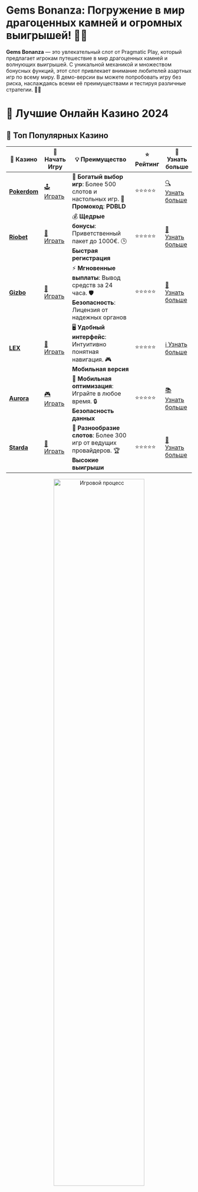 # **Gems Bonanza**: Погружение в мир драгоценных камней и огромных выигрышей! 💎🎰

**Gems Bonanza** — это увлекательный слот от Pragmatic Play, который предлагает игрокам путешествие в мир драгоценных камней и волнующих выигрышей. С уникальной механикой и множеством бонусных функций, этот слот привлекает внимание любителей азартных игр по всему миру. В демо-версии вы можете попробовать игру без риска, наслаждаясь всеми её преимуществами и тестируя различные стратегии. 💎💥

# 🎰 Лучшие Онлайн Казино 2024

## 🌟 Топ Популярных Казино

| 🎲 **Казино** | 🔗 **Начать Игру** | 💡 **Преимущество** | ⭐ **Рейтинг** | 🔗 **Узнать больше** |
|--------------|---------------------|---------------------|----------------|----------------------|
| [**Pokerdom**](https://brandplay.link/4k77v2yx) | [🕹️ Играть](https://brandplay.link/4k77v2yx) | 🎉 **Богатый выбор игр**: Более 500 слотов и настольных игр. 🎁 **Промокод**: **PDBLD** | ⭐⭐⭐⭐⭐ | [🔍 Узнать больше](https://brandplay.link/4k77v2yx) |
| [**Riobet**](https://brandplay.link/7xBLTPyj) | [🎰 Играть](https://brandplay.link/7xBLTPyj) | 💰 **Щедрые бонусы**: Приветственный пакет до 1000€. 🕒 **Быстрая регистрация** | ⭐⭐⭐⭐⭐ | [📖 Узнать больше](https://brandplay.link/7xBLTPyj) |
| [**Gizbo**](https://brandplay.link/bprXw4YV) | [🎲 Играть](https://brandplay.link/bprXw4YV) | ⚡ **Мгновенные выплаты**: Вывод средств за 24 часа. 🛡️ **Безопасность**: Лицензия от надежных органов | ⭐⭐⭐⭐⭐ | [📝 Узнать больше](https://brandplay.link/bprXw4YV) |
| [**LEX**](https://brandplay.link/zW4hdDFV) | [🤑 Играть](https://brandplay.link/zW4hdDFV) | 🖥️ **Удобный интерфейс**: Интуитивно понятная навигация. 🎮 **Мобильная версия** | ⭐⭐⭐⭐⭐ | [ℹ️ Узнать больше](https://brandplay.link/zW4hdDFV) |
| [**Aurora**](https://10trafic-stat2.com/click/668546556bcc6313411604bd/6766/13032/subaccount) | [🎮 Играть](https://10trafic-stat2.com/click/668546556bcc6313411604bd/6766/13032/subaccount) | 📱 **Мобильная оптимизация**: Играйте в любое время. 🔒 **Безопасность данных** | ⭐⭐⭐⭐⭐ | [📚 Узнать больше](https://10trafic-stat2.com/click/668546556bcc6313411604bd/6766/13032/subaccount) |
| [**Starda**](https://brandplay.link/fB7xwRFL) | [🎯 Играть](https://brandplay.link/fB7xwRFL) | 🎰 **Разнообразие слотов**: Более 300 игр от ведущих провайдеров. 🏆 **Высокие выигрыши** | ⭐⭐⭐⭐⭐ | [🔎 Узнать больше](https://brandplay.link/fB7xwRFL) |

<div align="center">
    <img src="https://i.pinimg.com/originals/87/9e/b9/879eb9354dd0699582408b68f2e253b2.gif" alt="Игровой процесс" width="70%">
</div>

## 💎 Лучшие Бонусы и Акции

| 🎲 **Казино** | 🔗 **Начать Игру** | 💡 **Преимущество** | ⭐ **Рейтинг** | 🔗 **Узнать больше** |
|--------------|---------------------|---------------------|----------------|----------------------|
| [**Kometa**](https://brandplay.link/8ZymQJV8) | [🎰 Играть](https://brandplay.link/8ZymQJV8) | 🎁 **Эксклюзивные бонусы**: Регулярные акции и промо. 🔄 **Программы лояльности** | ⭐⭐⭐⭐☆ | [🔍 Узнать больше](https://brandplay.link/8ZymQJV8) |
| [**R7**](https://brandplay.link/bMd3Yjsw) | [🕹️ Играть](https://brandplay.link/bMd3Yjsw) | 🕒 **Круглосуточная поддержка**: Всегда на связи. 💸 **Высокие лимиты** | ⭐⭐⭐⭐☆ | [📖 Узнать больше](https://brandplay.link/bMd3Yjsw) |
| [**7K**](https://brandplay.link/BvQyFShp) | [🎲 Играть](https://brandplay.link/BvQyFShp) | 🌟 **Эксклюзивные бонусы**: Только для VIP игроков. 🎉 **Сезонные акции** | ⭐⭐⭐⭐☆ | [📝 Узнать больше](https://brandplay.link/BvQyFShp) |
| [**Kent**](https://brandplay.link/Fv2WP3js) | [🤑 Играть](https://brandplay.link/Fv2WP3js) | 📈 **Высокий RTP**: Более 98%. 💼 **Профессиональная поддержка** | ⭐⭐⭐⭐☆ | [ℹ️ Узнать больше](https://brandplay.link/Fv2WP3js) |
| [**1Xslots**](https://brandplay.link/hSB1khtr) | [🎮 Играть](https://brandplay.link/hSB1khtr) | 🎉 **Множество акций**: Еженедельные бонусы и турниры. 🛡️ **Безопасность** | ⭐⭐⭐⭐☆ | [📚 Узнать больше](https://brandplay.link/hSB1khtr) |
| [**Gama**](https://brandplay.link/j6NMKsDz) | [🎯 Играть](https://brandplay.link/j6NMKsDz) | 🔍 **Интуитивный интерфейс**: Легкость использования. 🏅 **Престижные турниры** | ⭐⭐⭐⭐☆ | [🔎 Узнать больше](https://brandplay.link/j6NMKsDz) |

<div align="center">
    <img src="https://i.pinimg.com/originals/87/9e/b9/879eb9354dd0699582408b68f2e253b2.gif" alt="Игровой процесс" width="70%">
</div>

## 🚀 Быстрые Выигрыши и Поддержка

| 🎲 **Казино** | 🔗 **Начать Игру** | 💡 **Преимущество** | ⭐ **Рейтинг** | 🔗 **Узнать больше** |
|--------------|---------------------|---------------------|----------------|----------------------|
| [**Onion**](https://brandplay.link/zBGRVpQ9) | [🎰 Играть](https://brandplay.link/zBGRVpQ9) | 🤑 **Низкие ставки**: Идеально для начинающих. 🔄 **Быстрые выводы** | ⭐⭐⭐⭐☆ | [🔍 Узнать больше](https://brandplay.link/zBGRVpQ9) |
| [**Чемпион**](https://temon-gter.cfd/go/lRq?p80412p304504pcc44t17455) | [🕹️ Играть](https://temon-gter.cfd/go/lRq?p80412p304504pcc44t17455) | 🏅 **Лояльная программа**: Награды за активность. 🎁 **Ежемесячные бонусы** | ⭐⭐⭐⭐☆ | [📖 Узнать больше](https://temon-gter.cfd/go/lRq?p80412p304504pcc44t17455) |
| [**Vavada**](https://vavadapartner.pro/?promo=ea5c9275-6854-4505-94fc-95ab18221945-linkb2) | [🎲 Играть](https://vavadapartner.pro/?promo=ea5c9275-6854-4505-94fc-95ab18221945-linkb2) | 🚀 **Быстрая регистрация**: Начните играть мгновенно. 🔐 **Безопасные транзакции** | ⭐⭐⭐⭐☆ | [📝 Узнать больше](https://vavadapartner.pro/?promo=ea5c9275-6854-4505-94fc-95ab18221945-linkb2) |
| [**Friends**](https://gofriends.kim/linkb2) | [🤑 Играть](https://gofriends.kim/linkb2) | 🤝 **Социальные игры**: Играйте с друзьями. 🌐 **Мультиплатформенность** | ⭐⭐⭐⭐☆ | [ℹ️ Узнать больше](https://gofriends.kim/linkb2) |
| [**1WIN**](https://brandplay.link/smXVpBbG) | [🎮 Играть](https://brandplay.link/smXVpBbG) | 🏆 **Спортивные ставки**: Широкий выбор видов спорта. 💵 **Высокие коэффициенты** | ⭐⭐⭐⭐☆ | [📚 Узнать больше](https://brandplay.link/smXVpBbG) |
| [**Drip**](https://drp-ircp01.com/c07e6a3db) | [🎯 Играть](https://drp-ircp01.com/c07e6a3db) | 🌐 **Инновационные игры**: Новейшие игровые технологии. 🛡️ **Высокая безопасность** | ⭐⭐⭐⭐☆ | [🔎 Узнать больше](https://drp-ircp01.com/c07e6a3db) |
| [**JoyCasino**](https://rpc30.call2me.pro/?/ru/registration?apkpop=0&partner=p24970p3291217pc98f) | [🎰 Играть](https://rpc30.call2me.pro/?/ru/registration?apkpop=0&partner=p24970p3291217pc98f) | 🎁 **Приятные бонусы**: Ежедневные акции и подарки. 🕹️ **Разнообразие игр** | ⭐⭐⭐⭐☆ | [🔍 Узнать больше](https://rpc30.call2me.pro/?/ru/registration?apkpop=0&partner=p24970p3291217pc98f) |

<div align="center">
    <img src="https://i.pinimg.com/originals/87/9e/b9/879eb9354dd0699582408b68f2e253b2.gif" alt="Игровой процесс" width="70%">
</div>
---

✨ **Выбирайте лучшее казино для себя и наслаждайтесь игрой! Удачи!** ✨
![Gems Bonanza](https://i.pinimg.com/originals/a9/29/6e/a9296ea1cf6a7c20a985e593451f0323.png)

### Почему стоит попробовать **Gems Bonanza**? 🎰💎

1. **Уникальная механика и бонусы**  
   В **Gems Bonanza** используется особая система "Cluster Pays", где выигрыши происходят при соединении одинаковых символов в кластеры. Также в игре есть несколько бонусных функций, таких как множители и бесплатные спины, которые могут значительно увеличить ваш выигрыш.

2. **Безопасность и отсутствие риска**  
   Играя в демо-версию, вы не рискуете реальными деньгами, что делает её идеальной для новичков и тех, кто хочет просто развлекаться. Демо-режим позволяет сосредоточиться на изучении игры и тестировании стратегий.

3. **Бонусные функции**  
   В **Gems Bonanza** есть несколько бонусных функций, включая символы с множителями, бесплатные вращения и другие возможности для увеличения выигрышей. Это делает игру динамичной и интересной.

4. **Простой интерфейс**  
   Несмотря на множество бонусов, интерфейс игры интуитивно понятен. Вы легко сможете настроить ставки и играть, наслаждаясь процессом, даже если вы новичок в онлайн-казино.

### Как играть в **Gems Bonanza**? 🎮💡

1. **Выбор казино с демо-версией**  
   Для того чтобы сыграть в **Gems Bonanza**, найдите онлайн-казино, которое предлагает эту игру в своем ассортименте. Многие платформы предоставляют демо-режимы для популярных слотов.

2. **Настройка ставок**  
   В демо-версии вы можете настроить ставки, не рискуя реальными деньгами. Это позволит вам изучить различные аспекты игры, не переживая о потерях.

3. **Использование бонусных функций**  
   **Gems Bonanza** предлагает несколько бонусных функций, таких как множители и бесплатные вращения. В демо-режиме вы можете испытать эти функции и понять, как они влияют на общий выигрыш.

4. **Изучение особенностей игры**  
   Пробуйте различные комбинации символов и бонусных функций, чтобы узнать, как лучше всего использовать эти возможности для увеличения шансов на победу.

### Преимущества **Gems Bonanza** 🏆💎

1. **Обучение без риска**  
   Демо-версия — это отличный способ научиться играть и тестировать стратегии, не рискуя реальными деньгами. Это идеальная возможность для новичков понять основы работы слота и его бонусных функций.

2. **Множество бонусов и множителей**  
   **Gems Bonanza** предлагает не только базовую механику "Cluster Pays", но и бонусы, которые могут значительно повысить ваш выигрыш. В демо-режиме вы сможете разобраться, как эти функции работают на практике.

3. **Интуитивно понятный интерфейс**  
   Интерфейс игры прост и удобен, что позволяет легко ориентироваться в процессе игры. Вам не нужно быть опытным игроком, чтобы разобраться в правилах и начать наслаждаться игрой.

4. **Погружение в мир драгоценных камней**  
   Графика и звуковое оформление игры позволяют вам почувствовать атмосферу, погрузиться в мир драгоценных камней и наслаждаться процессом игры.

### Стратегии для игры в **Gems Bonanza** 🎯💡

1. **Управление банкроллом**  
   Даже в демо-игре важно научиться правильно управлять банкроллом. Настройте ставки так, чтобы вы могли играть долго и исследовать все возможности игры.

2. **Использование бонусных функций**  
   В **Gems Bonanza** бонусные функции, такие как множители, могут значительно увеличить ваши выигрыши. Обратите внимание на эти функции и пробуйте разные стратегии ставок для их активации.

3. **Изучение механики игры**  
   Важно понимать, как работают "Cluster Pays" и другие функции игры. Потратьте время на изучение всех аспектов слота, чтобы оптимизировать свои ставки и повысить шансы на выигрыш.

### Заключение

**Gems Bonanza** — это слот, который предлагает уникальные возможности для больших выигрышей, и демо-версия является отличным способом для того, чтобы познакомиться с его механикой и бонусами. 💎🎰

Используйте демо-режим для тестирования разных стратегий, наслаждайтесь бонусами и выигрышами, и когда почувствуете уверенность, переходите к игре на реальные деньги! 🍀💰
